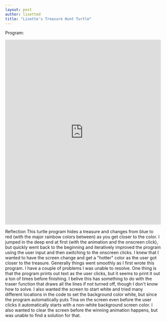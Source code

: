 ```yaml
---
layout: post
author: lisetted
title: "Lisette's Treasure Hunt Turtle"
---
```


Program:
<iframe src="https://trinket.io/embed/python/c1b0c5d317" width="100%" height="600" frameborder="0" marginwidth="0" marginheight="0" allowfullscreen></iframe>

Reflection
This turtle program hides a treasure and changes from blue to red (with the major rainbow colors between) as you get closer to the color. I jumped in the deep end at first (with the animation and the onscreen click), but quickly went back to the beginning and iteratively improved the program using the user input and then switching to the onscreen clicks. I knew that I wanted to have the screen change and get a "hotter" color as the user got closer to the treasure. Generally things went smoothly as I first wrote this program. I have a couple of problems I was unable to resolve. One thing is that the program prints out text as the user clicks, but it seems to print it out a ton of times before finishing. I belive this has something to do with the traser function that draws all the lines if not turned off, though I don't know how to solve. I also wanted the screen to start white and tried many different locations in the code to set the background color white, but since the program automatically puts Tina on the screen even before the user clicks it automatically starts with a non-white background screen color. I also wanted to clear the screen before the winning animation happens, but was unable to find a solution for that.
